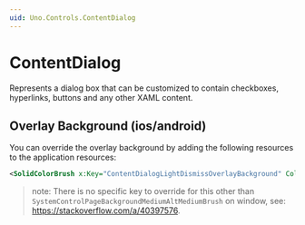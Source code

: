 ```yaml
---
uid: Uno.Controls.ContentDialog
---
```


# ContentDialog
Represents a dialog box that can be customized to contain checkboxes, hyperlinks, buttons and any other XAML content.

## Overlay Background (ios/android)
You can override the overlay background by adding the following resources to the application resources:

```xml
<SolidColorBrush x:Key="ContentDialogLightDismissOverlayBackground" Color="#99000000" />
```

> note: There is no specific key to override for this other than `SystemControlPageBackgroundMediumAltMediumBrush` on window, see: https://stackoverflow.com/a/40397576.
